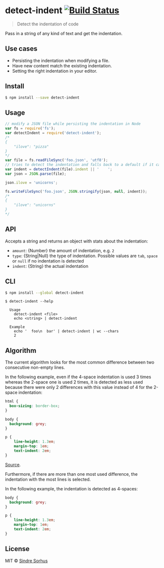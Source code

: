# detect-indent [![Build Status](https://travis-ci.org/sindresorhus/detect-indent.svg?branch=master)](https://travis-ci.org/sindresorhus/detect-indent)

> Detect the indentation of code

Pass in a string of any kind of text and get the indentation.


## Use cases

- Persisting the indentation when modifying a file.
- Have new content match the existing indentation.
- Setting the right indentation in your editor.


## Install

```sh
$ npm install --save detect-indent
```


## Usage

```js
// modify a JSON file while persisting the indentation in Node
var fs = require('fs');
var detectIndent = require('detect-indent');
/*
{
    "ilove": "pizza"
}
*/
var file = fs.readFileSync('foo.json', 'utf8');
// tries to detect the indentation and falls back to a default if it can't
var indent = detectIndent(file).indent || '    ';
var json = JSON.parse(file);

json.ilove = 'unicorns';

fs.writeFileSync('foo.json', JSON.stringify(json, null, indent));
/*
{
    "ilove": "unicorns"
}
*/
```


## API

Accepts a string and returns an object with stats about the indentation:  

* `amount`: {Number} the amount of indentation, e.g. `2`  
* `type`: {String|Null} the type of indentation. Possible values are `tab`, `space` or `null` if no indentation is detected  
* `indent`: {String} the actual indentation


## CLI

```sh
$ npm install --global detect-indent
```

```
$ detect-indent --help

  Usage
    detect-indent <file>
    echo <string> | detect-indent

  Example
    echo '  foo\n  bar' | detect-indent | wc --chars
    2
```


## Algorithm

The current algorithm looks for the most common difference between two consecutive non-empty lines.

In the following example, even if the 4-space indentation is used 3 times whereas the 2-space one is used 2 times, it is detected as less used because there were only 2 differences with this value instead of 4 for the 2-space indentation:

```css
html {
  box-sizing: border-box;
}

body {
  background: grey;
}

p {
    line-height: 1.3em;
    margin-top: 1em;
    text-indent: 2em;
}
```

[Source](https://medium.com/@heatherarthur/detecting-code-indentation-eff3ed0fb56b#3918).

Furthermore, if there are more than one most used difference, the indentation with the most lines is selected.

In the following example, the indentation is detected as 4-spaces:

```css
body {
  background: grey;
}

p {
    line-height: 1.3em;
    margin-top: 1em;
    text-indent: 2em;
}
```


## License

MIT © [Sindre Sorhus](//sindresorhus.com)
